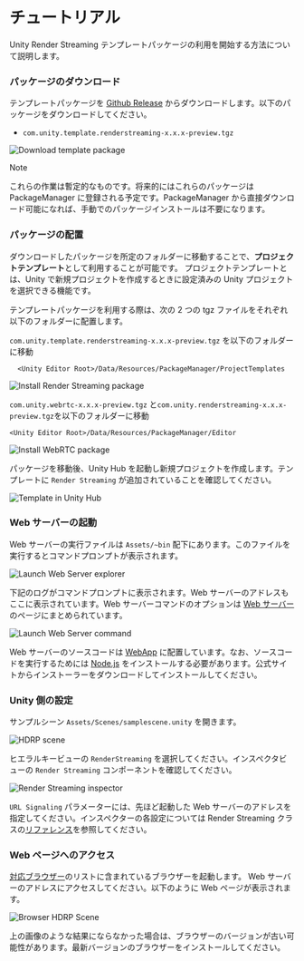 # チュートリアル

Unity Render Streaming テンプレートパッケージの利用を開始する方法について説明します。

### パッケージのダウンロード

テンプレートパッケージを [Github Release](https://github.com/Unity-Technologies/UnityRenderStreaming/releases) からダウンロードします。以下のパッケージをダウンロードしてください。

- `com.unity.template.renderstreaming-x.x.x-preview.tgz`

![Download template package](../images/download_template_package.png)

> [!NOTE]
> これらの作業は暫定的なものです。将来的にはこれらのパッケージは PackageManager に登録される予定です。PackageManager から直接ダウンロード可能になれば、手動でのパッケージインストールは不要になります。

### パッケージの配置

ダウンロードしたパッケージを所定のフォルダーに移動することで、**プロジェクトテンプレート**として利用することが可能です。
プロジェクトテンプレートとは、Unity で新規プロジェクトを作成するときに設定済みの Unity プロジェクトを選択できる機能です。

テンプレートパッケージを利用する際は、次の 2 つの tgz ファイルをそれぞれ以下のフォルダーに配置します。

`com.unity.template.renderstreaming-x.x.x-preview.tgz` を以下のフォルダーに移動

```
  <Unity Editor Root>/Data/Resources/PackageManager/ProjectTemplates
```

![Install Render Streaming package](../images/install_renderstreaming_package.png)

`com.unity.webrtc-x.x.x-preview.tgz` と`com.unity.renderstreaming-x.x.x-preview.tgz`を以下のフォルダーに移動

```&lt;Unity Editor Root&gt;/Data/Resources/PackageManager/Editor
<Unity Editor Root>/Data/Resources/PackageManager/Editor
```

![Install WebRTC package](../images/install_webrtc_package.png)

パッケージを移動後、Unity Hub を起動し新規プロジェクトを作成します。テンプレートに `Render Streaming` が追加されていることを確認してください。

![Template in Unity Hub](../images/template_in_unityhub.png)

### Web サーバーの起動

Web サーバーの実行ファイルは `Assets/~bin` 配下にあります。このファイルを実行するとコマンドプロンプトが表示されます。

![Launch Web Server explorer](../images/launch_webserver_explorer.png)

下記のログがコマンドプロンプトに表示されます。Web サーバーのアドレスもここに表示されています。Web サーバーコマンドのオプションは [Web サーバー](webserver.md)のページにまとめられています。

![Launch Web Server command](../images/launch_webserver_cmd.png)

Web サーバーのソースコードは [WebApp](WebApp) に配置しています。なお、ソースコードを実行するためには [Node.js](https://nodejs.org) をインストールする必要があります。公式サイトからインストーラーをダウンロードしてインストールしてください。

### Unity 側の設定

サンプルシーン `Assets/Scenes/samplescene.unity` を開きます。

![HDRP scene](../images/hdrpscene.png)

ヒエラルキービューの `RenderStreaming` を選択してください。インスペクタビューの `Render Streaming` コンポーネントを確認してください。

![Render Streaming inspector](../images/renderstreaming_inspector.png)

`URL Signaling` パラメーターには、先ほど起動した Web サーバーのアドレスを指定してください。インスペクターの各設定については Render Streaming クラスの[リファレンス](class-renderstreaming.md)を参照してください。

### Web ページへのアクセス

[対応ブラウザー](index.md)のリストに含まれているブラウザーを起動します。
Web サーバーのアドレスにアクセスしてください。以下のように Web ページが表示されます。

![Browser HDRP Scene](../images/browser_hdrpscene.png)

上の画像のような結果にならなかった場合は、ブラウザーのバージョンが古い可能性があります。最新バージョンのブラウザーをインストールしてください。